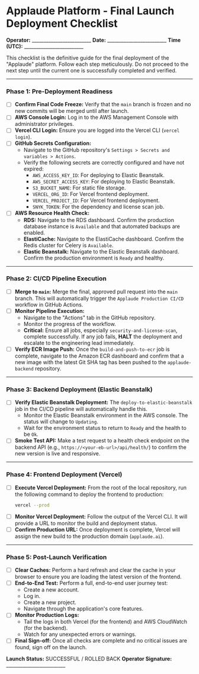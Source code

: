 # Applaude Platform - Final Launch Deployment Checklist

**Operator:** _________________________
**Date:** _________________________
**Time (UTC):** _________________________

This checklist is the definitive guide for the final deployment of the "Applaude" platform. Follow each step meticulously. Do not proceed to the next step until the current one is successfully completed and verified.

---

### **Phase 1: Pre-Deployment Readiness**

* [ ] **Confirm Final Code Freeze:** Verify that the `main` branch is frozen and no new commits will be merged until after launch.
* [ ] **AWS Console Login:** Log in to the AWS Management Console with administrator privileges.
* [ ] **Vercel CLI Login:** Ensure you are logged into the Vercel CLI (`vercel login`).
* [ ] **GitHub Secrets Configuration:**
    * Navigate to the GitHub repository's `Settings > Secrets and variables > Actions`.
    * Verify the following secrets are correctly configured and have not expired:
        * `AWS_ACCESS_KEY_ID`: For deploying to Elastic Beanstalk.
        * `AWS_SECRET_ACCESS_KEY`: For deploying to Elastic Beanstalk.
        * `S3_BUCKET_NAME`: For static file storage.
        * `VERCEL_ORG_ID`: For Vercel frontend deployment.
        * `VERCEL_PROJECT_ID`: For Vercel frontend deployment.
        * `SNYK_TOKEN`: For the dependency and license scan job.
* [ ] **AWS Resource Health Check:**
    * **RDS:** Navigate to the RDS dashboard. Confirm the production database instance is `Available` and that automated backups are enabled.
    * **ElastiCache:** Navigate to the ElastiCache dashboard. Confirm the Redis cluster for Celery is `Available`.
    * **Elastic Beanstalk:** Navigate to the Elastic Beanstalk dashboard. Confirm the production environment is `Ready` and healthy.

---

### **Phase 2: CI/CD Pipeline Execution**

* [ ] **Merge to `main`:** Merge the final, approved pull request into the `main` branch. This will automatically trigger the `Applaude Production CI/CD` workflow in GitHub Actions.
* [ ] **Monitor Pipeline Execution:**
    * Navigate to the "Actions" tab in the GitHub repository.
    * Monitor the progress of the workflow.
    * **Critical:** Ensure all jobs, especially `security-and-license-scan`, complete successfully. If any job fails, **HALT** the deployment and escalate to the engineering lead immediately.
* [ ] **Verify ECR Image Push:** Once the `build-and-push-to-ecr` job is complete, navigate to the Amazon ECR dashboard and confirm that a new image with the latest Git SHA tag has been pushed to the `applaude-backend` repository.

---

### **Phase 3: Backend Deployment (Elastic Beanstalk)**

* [ ] **Verify Elastic Beanstalk Deployment:** The `deploy-to-elastic-beanstalk` job in the CI/CD pipeline will automatically handle this.
    * Monitor the Elastic Beanstalk environment in the AWS console. The status will change to `Updating`.
    * Wait for the environment status to return to `Ready` and the health to be `Ok`.
* [ ] **Smoke Test API:** Make a test request to a health check endpoint on the backend API (e.g., `https://<your-eb-url>/api/health/`) to confirm the new version is live and responsive.

---

### **Phase 4: Frontend Deployment (Vercel)**

* [ ] **Execute Vercel Deployment:** From the root of the local repository, run the following command to deploy the frontend to production:
    ```bash
    vercel --prod
    ```
* [ ] **Monitor Vercel Deployment:** Follow the output of the Vercel CLI. It will provide a URL to monitor the build and deployment status.
* [ ] **Confirm Production URL:** Once deployment is complete, Vercel will assign the new build to the production domain (`applaude.ai`).

---

### **Phase 5: Post-Launch Verification**

* [ ] **Clear Caches:** Perform a hard refresh and clear the cache in your browser to ensure you are loading the latest version of the frontend.
* [ ] **End-to-End Test:** Perform a full, end-to-end user journey test:
    * Create a new account.
    * Log in.
    * Create a new project.
    * Navigate through the application's core features.
* [ ] **Monitor Production Logs:**
    * Tail the logs in both Vercel (for the frontend) and AWS CloudWatch (for the backend).
    * Watch for any unexpected errors or warnings.
* [ ] **Final Sign-off:** Once all checks are complete and no critical issues are found, sign off on the launch.

**Launch Status:** SUCCESSFUL / ROLLED BACK
**Operator Signature:** _________________________
